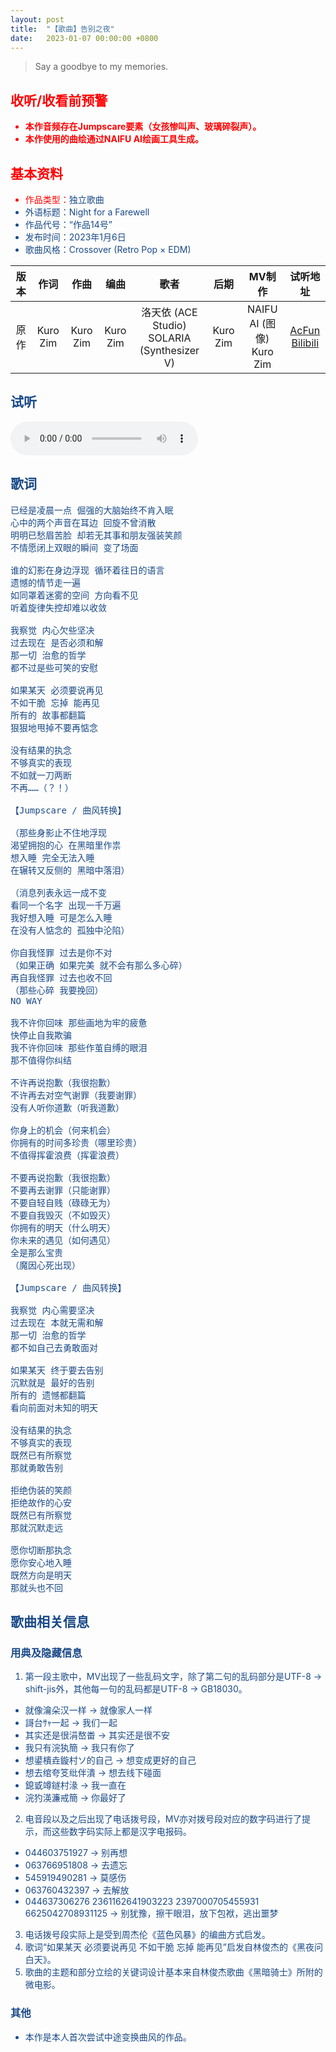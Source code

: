 ```yaml
---
layout: post
title:  "【歌曲】告别之夜"
date:   2023-01-07 00:00:00 +0800
---
```


>  Say a goodbye to my memories.

## <font color="#ff0000">收听/收看前预警

* <font color="#ff0000"><b>本作音频存在Jumpscare要素（女孩惨叫声、玻璃碎裂声）。</b>
* <font color="#ff0000"><b>本作使用的曲绘通过NAIFU AI绘画工具生成。</b>

## 基本资料

* 作品类型：<font color="#194987">独立歌曲
* 外语标题：<font color="#194987">Night for a Farewell
* 作品代号：<font color="#194987">“作品14号”
* 发布时间：<font color="#194987">2023年1月6日
* 歌曲风格：<font color="#194987">Crossover (Retro Pop × EDM)

| 版本 | 作词 | 作曲 | 编曲 | 歌者 | 后期 | MV制作 | 试听地址 |
| :--: | :--: | :--: | :--: | :--: | :--: | :--: | :--: | 
| 原作 | Kuro Zim | Kuro Zim | Kuro Zim | 洛天依 (ACE Studio)<br>SOLARIA (Synthesizer V) | Kuro Zim | NAIFU AI (图像)<br>Kuro Zim | [AcFun](https://www.acfun.cn/v/ac40363793)<br>[Bilibili](https://www.bilibili.com/video/BV1bR4y1m7wN/) |

## 试听

<audio controls>
	<source src="/assets/audio/song14.mp3" type="audio/mp3">
</audio>

## 歌词

<pre>
已经是凌晨一点 倔强的大脑始终不肯入眠
心中的两个声音在耳边 回旋不曾消散
明明已愁眉苦脸 却若无其事和朋友强装笑颜
不情愿闭上双眼的瞬间 变了场面

谁的幻影在身边浮现 循环着往日的语言
遗憾的情节走一遍
如同罩着迷雾的空间 方向看不见
听着旋律失控却难以收敛

我察觉 内心欠些坚决
过去现在 是否必须和解
那一切 治愈的哲学
都不过是些可笑的安慰

如果某天 必须要说再见
不如干脆 忘掉 能再见
所有的 故事都翻篇
狠狠地甩掉不要再惦念 

没有结果的执念
不够真实的表现
不如就一刀两断
不再……（？！）

【Jumpscare / 曲风转换】

（那些身影止不住地浮现
渴望拥抱的心 在黑暗里作祟
想入睡 完全无法入睡
在辗转又反侧的 黑暗中落泪）

（消息列表永远一成不变
看同一个名字 出现一千万遍
我好想入睡 可是怎么入睡
在没有人惦念的 孤独中沦陷）

你自我怪罪 过去是你不对
（如果正确 如果完美 就不会有那么多心碎）
再自我怪罪 过去也收不回
（那些心碎 我要挽回）
NO WAY

我不许你回味 那些画地为牢的疲惫
快停止自我欺骗
我不许你回味 那些作茧自缚的眼泪
那不值得你纠结

不许再说抱歉（我很抱歉）
不许再去对空气谢罪（我要谢罪）
没有人听你道歉（听我道歉）

你身上的机会（何来机会）
你拥有的时间多珍贵（哪里珍贵）
不值得挥霍浪费（挥霍浪费）

不要再说抱歉（我很抱歉）
不要再去谢罪（只能谢罪）
不要自轻自贱（碌碌无为）
不要自我毁灭（不如毁灭）
你拥有的明天（什么明天）
你未来的遇见（如何遇见）
全是那么宝贵
（魔因心死出现）

【Jumpscare / 曲风转换】

我察觉 内心需要坚决
过去现在 本就无需和解
那一切 治愈的哲学
都不如自己去勇敢面对

如果某天 终于要去告别
沉默就是 最好的告别
所有的 遗憾都翻篇
看向前面对未知的明天

没有结果的执念
不够真实的表现
既然已有所察觉
那就勇敢告别

拒绝伪装的笑颜
拒绝故作的心安
既然已有所察觉
那就沉默走远

愿你切断那执念
愿你安心地入睡
既然方向是明天
那就头也不回
</pre>

## 歌曲相关信息

### 用典及隐藏信息

1. 第一段主歌中，MV出现了一些乱码文字，除了第二句的乱码部分是UTF-8 → shift-jis外，其他每一句的乱码都是UTF-8 → GB18030。
* 就像瀹朵汉一样 → 就像家人一样
* 謌台ｻｬ一起 → 我们一起
* 其实还是很涓嶅畨 → 其实还是很不安
* 我只有浣犱簡 → 我只有你了
* 想鍙樻垚鏇村ソ的自己 → 想变成更好的自己
* 想去绾夸笅纰伴潰 → 想去线下碰面
* 鎴戜竴鐩村湪 → 我一直在
* 浣犳渶濂戒簡 → 你最好了
2. 电音段以及之后出现了电话拨号段，MV亦对拨号段对应的数字码进行了提示，而这些数字码实际上都是汉字电报码。
* 044603751927 → 别再想
* 063766951808 → 去遗忘
* 545919490281 → 莫感伤
* 063760432397 → 去解放
* 044637306276 2361162641903223 2397000705455931 6625042708931125 → 别犹豫，擦干眼泪，放下包袱，逃出噩梦
3. 电话拨号段实际上是受到周杰伦《蓝色风暴》的编曲方式启发。
4. 歌词“如果某天 必须要说再见 不如干脆 忘掉 能再见”启发自林俊杰的《黑夜问白天》。
5. 歌曲的主题和部分立绘的关键词设计基本来自林俊杰歌曲《黑暗骑士》所附的微电影。

### 其他

* 本作是本人首次尝试中途变换曲风的作品。
